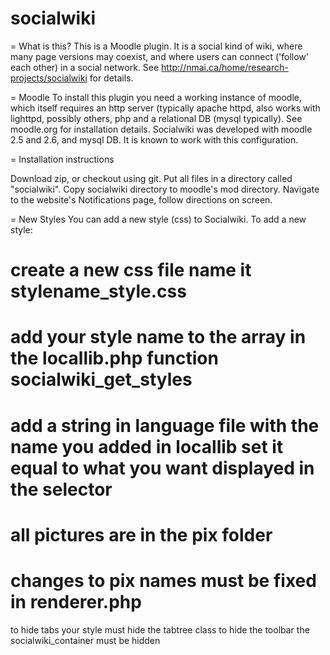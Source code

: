 socialwiki
==========

= What is this? 
This is a Moodle plugin. It is a social kind of wiki, where many page versions may coexist, and where users can connect ('follow' each other) in a social network. See http://nmai.ca/home/research-projects/socialwiki for details.

= Moodle
To install this plugin you need a working instance of moodle, which itself requires an http server (typically apache httpd, also works with lighttpd, possibly others, php and a relational DB (mysql typically).
See moodle.org for installation details. Socialwiki was developed with moodle 2.5 and 2.6, and mysql DB. It is known to work with this configuration. 

= Installation instructions

Download zip, or checkout using git.
Put all files in a directory called "socialwiki".
Copy socialwiki directory to moodle's mod directory.
Navigate to the website's Notifications page, follow directions on screen.

= New Styles
You can add a new style (css) to Socialwiki.
To add a new style: 
# create a new css file name it stylename_style.css
# add your style name to the array in the locallib.php function socialwiki_get_styles
# add a string in language file with the name you added in locallib set it equal to what you want displayed in the selector
# all pictures are in the pix folder
# changes to pix names must be fixed in renderer.php
to hide tabs your style must hide the tabtree class to hide the toolbar the socialwiki_container must be hidden

